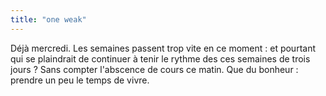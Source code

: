 ```yaml
---
title: "one weak"
---
```


Déjà mercredi. Les semaines passent trop vite en ce moment : et pourtant qui
se plaindrait de continuer à tenir le rythme des ces semaines de trois jours ?
Sans compter l'abscence de cours ce matin. Que du bonheur : prendre un peu le
temps de vivre.

